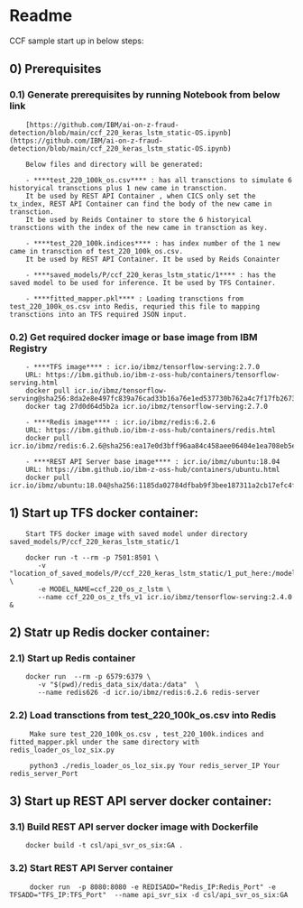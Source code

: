 
# Readme
CCF sample start up in below steps:

##  0)  Prerequisites
### 0.1) Generate prerequisites by running Notebook from below link
        [https://github.com/IBM/ai-on-z-fraud-detection/blob/main/ccf_220_keras_lstm_static-OS.ipynb](https://github.com/IBM/ai-on-z-fraud-detection/blob/main/ccf_220_keras_lstm_static-OS.ipynb)

        Below files and directory will be generated:
         
        - ****test_220_100k_os.csv**** : has all transctions to simulate 6 historyical transctions plus 1 new came in transction. 
        It be used by REST API Container , when CICS only set the tx_index, REST API Container can find the body of the new came in transction.
        It be used by Reids Container to store the 6 historyical transctions with the index of the new came in transction as key.
         
        - ****test_220_100k.indices**** : has index number of the 1 new came in transction of test_220_100k_os.csv. 
        It be used by REST API Container. It be used by Reids Conainter

        - ****saved_models/P/ccf_220_keras_lstm_static/1**** : has the saved model to be used for inference. It be used by TFS Container.
         
        - ****fitted_mapper.pkl**** : Loading transctions from test_220_100k_os.csv into Redis, requried this file to mapping transctions into an TFS required JSON input.

### 0.2) Get required docker image or base image from IBM Registry

        - ****TFS image**** : icr.io/ibmz/tensorflow-serving:2.7.0
        URL: https://ibm.github.io/ibm-z-oss-hub/containers/tensorflow-serving.html
        docker pull icr.io/ibmz/tensorflow-serving@sha256:8da2e8e497fc839a76cad33b16a76e1ed537730b762a4c7f17fb2673e27fcf55 
        docker tag 27d0d64d5b2a icr.io/ibmz/tensorflow-serving:2.7.0

        - ****Redis image**** : icr.io/ibmz/redis:6.2.6
        URL: https://ibm.github.io/ibm-z-oss-hub/containers/redis.html
        docker pull icr.io/ibmz/redis:6.2.6@sha256:ea17e0d3bff96aa84c458aee06404e1ea708eb5edc094bb47e38652ae7583f69

        - ****REST API Server base image**** : icr.io/ibmz/ubuntu:18.04
        URL: https://ibm.github.io/ibm-z-oss-hub/containers/ubuntu.html
        docker pull icr.io/ibmz/ubuntu:18.04@sha256:1185da02784dfbab9f3bee187311a2cb17efc4f8c027803a3c6b4a442a120e5c 


##  1)  Start up TFS docker container:

        Start TFS docker image with saved model under directory saved_models/P/ccf_220_keras_lstm_static/1 
        
        docker run -t --rm -p 7501:8501 \
           -v "location_of_saved_models/P/ccf_220_keras_lstm_static/1_put_here:/models/ccf_220_os_z_lstm" \
           -e MODEL_NAME=ccf_220_os_z_lstm \
           --name ccf_220_os_z_tfs_v1 icr.io/ibmz/tensorflow-serving:2.4.0 &

##  2) Statr up Redis docker container:

### 2.1) Start up Redis container

        docker run  --rm -p 6579:6379 \
           -v "$(pwd)/redis_data_six/data:/data"  \
           --name redis626 -d icr.io/ibmz/redis:6.2.6 redis-server 

### 2.2) Load transctions from test_220_100k_os.csv into Redis

         Make sure test_220_100k_os.csv , test_220_100k.indices and fitted_mapper.pkl under the same directory with redis_loader_os_loz_six.py

         python3 ./redis_loader_os_loz_six.py Your redis_server_IP Your redis_server_Port


##  3) Start up REST API server docker container:

### 3.1) Build REST API server docker image with Dockerfile
        
        docker build -t csl/api_svr_os_six:GA .    

### 3.2) Start REST API Server container 

         docker run  -p 8080:8080 -e REDISADD="Redis_IP:Redis_Port" -e TFSADD="TFS_IP:TFS_Port"  --name api_svr_six -d csl/api_svr_os_six:GA  
